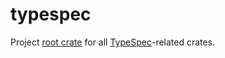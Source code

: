 # typespec

Project [root crate](https://rust-lang.github.io/rfcs/3243-packages-as-optional-namespaces.html) for all [TypeSpec](https://typespec.io)-related crates.
